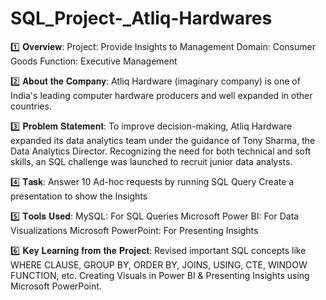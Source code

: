 # SQL_Project-_Atliq-Hardwares

1️⃣ 𝐎𝐯𝐞𝐫𝐯𝐢𝐞𝐰:
Project: Provide Insights to Management 
Domain: Consumer Goods
Function: Executive Management
 
2️⃣ 𝐀𝐛𝐨𝐮𝐭 𝐭𝐡𝐞 𝐂𝐨𝐦𝐩𝐚𝐧𝐲:
Atliq Hardware (imaginary company) is one of India's leading computer hardware producers and well expanded in other countries.
 
3️⃣ 𝐏𝐫𝐨𝐛𝐥𝐞𝐦 𝐒𝐭𝐚𝐭𝐞𝐦𝐞𝐧𝐭:
To improve decision-making, Atliq Hardware expanded its data analytics team under the guidance of Tony Sharma, the Data Analytics Director. Recognizing the need for both technical and soft skills, an SQL challenge was launched to recruit junior data analysts. 
 
4️⃣ 𝐓𝐚𝐬𝐤:
Answer 10 Ad-hoc requests by running SQL Query
Create a presentation to show the Insights

5️⃣ 𝐓𝐨𝐨𝐥𝐬 𝐔𝐬𝐞𝐝:
MySQL: For SQL Queries
Microsoft Power BI: For Data Visualizations
Microsoft PowerPoint: For Presenting Insights
 
6️⃣ 𝐊𝐞𝐲 𝐋𝐞𝐚𝐫𝐧𝐢𝐧𝐠 𝐟𝐫𝐨𝐦 𝐭𝐡𝐞 𝐏𝐫𝐨𝐣𝐞𝐜𝐭:
Revised important SQL concepts like WHERE
CLAUSE, GROUP BY, ORDER BY, JOINS, USING, CTE, WINDOW FUNCTION, etc.
Creating Visuals in Power BI & Presenting
Insights using Microsoft PowerPoint.
